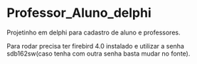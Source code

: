 # Professor_Aluno_delphi

Projetinho em delphi para cadastro de aluno e professores.

Para rodar precisa ter firebird 4.0 instalado e utilizar a senha sdb162sw(caso tenha com outra senha basta mudar no fonte).
